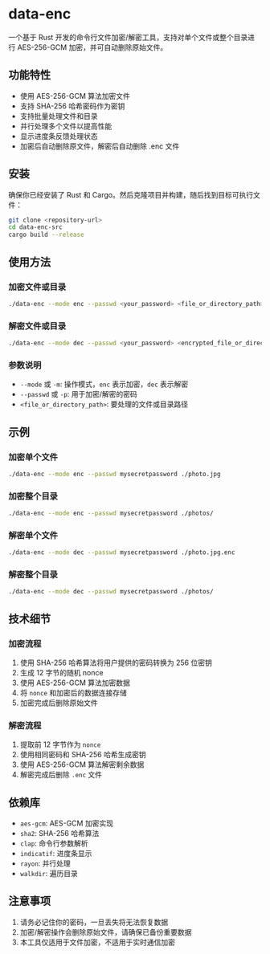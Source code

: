 

# data-enc

一个基于 Rust 开发的命令行文件加密/解密工具，支持对单个文件或整个目录进行 AES-256-GCM 加密，并可自动删除原始文件。

## 功能特性

- 使用 AES-256-GCM 算法加密文件
- 支持 SHA-256 哈希密码作为密钥
- 支持批量处理文件和目录
- 并行处理多个文件以提高性能
- 显示进度条反馈处理状态
- 加密后自动删除原文件，解密后自动删除 .enc 文件

## 安装

确保你已经安装了 Rust 和 Cargo。然后克隆项目并构建，随后找到目标可执行文件：

```bash
git clone <repository-url>
cd data-enc-src 
cargo build --release
```

## 使用方法

### 加密文件或目录

```bash
./data-enc --mode enc --passwd <your_password> <file_or_directory_path>
```

### 解密文件或目录

```bash
./data-enc --mode dec --passwd <your_password> <encrypted_file_or_directory_path>
```

### 参数说明

- `--mode` 或 `-m`: 操作模式，`enc` 表示加密，`dec` 表示解密
- `--passwd` 或 `-p`: 用于加密/解密的密码
- `<file_or_directory_path>`: 要处理的文件或目录路径

## 示例

### 加密单个文件

```bash
./data-enc --mode enc --passwd mysecretpassword ./photo.jpg
```

### 加密整个目录

```bash
./data-enc --mode enc --passwd mysecretpassword ./photos/
```

### 解密单个文件

```bash
./data-enc --mode dec --passwd mysecretpassword ./photo.jpg.enc
```

### 解密整个目录

```bash
./data-enc --mode dec --passwd mysecretpassword ./photos/
```

## 技术细节

### 加密流程

1. 使用 SHA-256 哈希算法将用户提供的密码转换为 256 位密钥
2. 生成 12 字节的随机 nonce
3. 使用 AES-256-GCM 算法加密数据
4. 将 `nonce` 和加密后的数据连接存储
5. 加密完成后删除原始文件

### 解密流程

1. 提取前 12 字节作为 `nonce`
2. 使用相同密码和 SHA-256 哈希生成密钥
3. 使用 AES-256-GCM 算法解密剩余数据
4. 解密完成后删除 `.enc` 文件

## 依赖库

- `aes-gcm`: AES-GCM 加密实现
- `sha2`: SHA-256 哈希算法
- `clap`: 命令行参数解析
- `indicatif`: 进度条显示
- `rayon`: 并行处理
- `walkdir`: 遍历目录

## 注意事项

1. 请务必记住你的密码，一旦丢失将无法恢复数据
2. 加密/解密操作会删除原始文件，请确保已备份重要数据
3. 本工具仅适用于文件加密，不适用于实时通信加密

